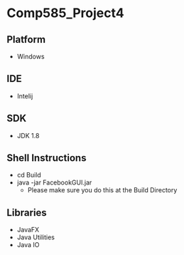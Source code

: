 # Comp585_Project4


## Platform
* Windows
## IDE
* Intelij 
## SDK
* JDK 1.8
## Shell Instructions
* cd Build
* java -jar FacebookGUI.jar
	- Please make sure you do this at the Build Directory
## Libraries
* JavaFX
* Java Utilities
* Java IO



	
